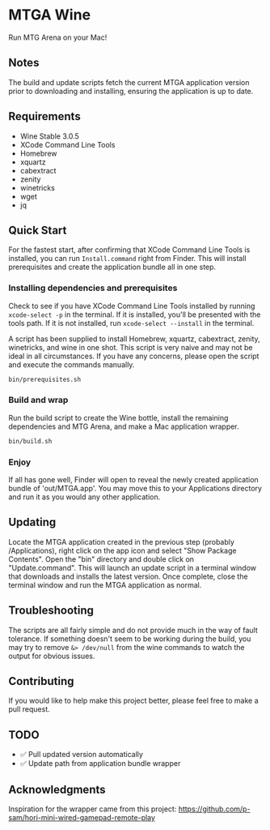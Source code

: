 # MTGA Wine

Run MTG Arena on your Mac!

## Notes

The build and update scripts fetch the current MTGA application version prior to downloading and installing, ensuring the application is up to date.

## Requirements

- Wine Stable 3.0.5
- XCode Command Line Tools
- Homebrew
- xquartz
- cabextract
- zenity
- winetricks
- wget
- jq

## Quick Start

For the fastest start, after confirming that XCode Command Line Tools is installed, you can run `Install.command` right from Finder. This will install prerequisites and create the application bundle all in one step.

### Installing dependencies and prerequisites

Check to see if you have XCode Command Line Tools installed by running `xcode-select -p` in the terminal. If it is installed, you'll be presented with the tools path. If it is not installed, run `xcode-select --install` in the terminal.

A script has been supplied to install Homebrew, xquartz, cabextract, zenity, winetricks, and wine in one shot. This script is very naive and may not be ideal in all circumstances. If you have any concerns, please open the script and execute the commands manually.

```bash
bin/prerequisites.sh
```

### Build and wrap

Run the build script to create the Wine bottle, install the remaining dependencies and MTG Arena, and make a Mac application wrapper.

```bash
bin/build.sh
```

### Enjoy

If all has gone well, Finder will open to reveal the newly created application bundle of 'out/MTGA.app'. You may move this to your Applications directory and run it as you would any other application.

## Updating

Locate the MTGA application created in the previous step (probably /Applications), right click on the app icon and select "Show Package Contents". Open the "bin" directory and double click on "Update.command". This will launch an update script in a terminal window that downloads and installs the latest version. Once complete, close the terminal window and run the MTGA application as normal.

## Troubleshooting

The scripts are all fairly simple and do not provide much in the way of fault tolerance. If something doesn't seem to be working during the build, you may try to remove `&> /dev/null` from the wine commands to watch the output for obvious issues. 

## Contributing

If you would like to help make this project better, please feel free to make a pull request. 

## TODO

- ✅ Pull updated version automatically
- ✅ Update path from application bundle wrapper

## Acknowledgments

Inspiration for the wrapper came from this project: https://github.com/p-sam/hori-mini-wired-gamepad-remote-play
